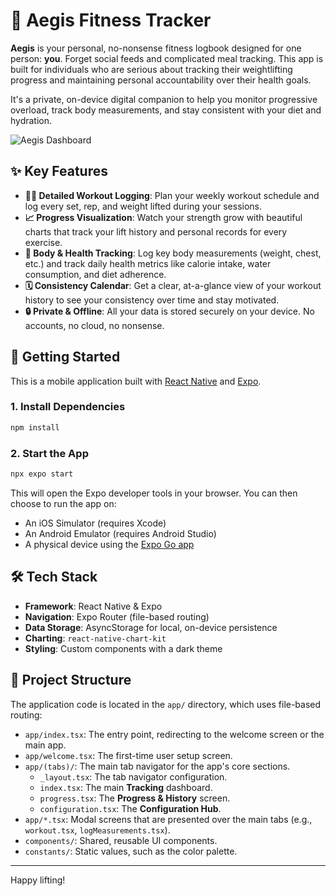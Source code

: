 # 💪 Aegis Fitness Tracker

**Aegis** is your personal, no-nonsense fitness logbook designed for one person: **you**. Forget social feeds and complicated meal tracking. This app is built for individuals who are serious about tracking their weightlifting progress and maintaining personal accountability over their health goals.

It's a private, on-device digital companion to help you monitor progressive overload, track body measurements, and stay consistent with your diet and hydration.

![Aegis Dashboard](screenshots/dashboard.png)

## ✨ Key Features

-   **🏋️‍♀️ Detailed Workout Logging**: Plan your weekly workout schedule and log every set, rep, and weight lifted during your sessions.
-   **📈 Progress Visualization**: Watch your strength grow with beautiful charts that track your lift history and personal records for every exercise.
-   **📏 Body & Health Tracking**: Log key body measurements (weight, chest, etc.) and track daily health metrics like calorie intake, water consumption, and diet adherence.
-   **🗓️ Consistency Calendar**: Get a clear, at-a-glance view of your workout history to see your consistency over time and stay motivated.
-   **🔒 Private & Offline**: All your data is stored securely on your device. No accounts, no cloud, no nonsense.

## 🚀 Getting Started

This is a mobile application built with [React Native](https://reactnative.dev/) and [Expo](https://expo.dev/).

### 1. Install Dependencies

```bash
npm install
```

### 2. Start the App

```bash
npx expo start
```

This will open the Expo developer tools in your browser. You can then choose to run the app on:

-   An iOS Simulator (requires Xcode)
-   An Android Emulator (requires Android Studio)
-   A physical device using the [Expo Go app](https://expo.dev/go)

## 🛠️ Tech Stack

-   **Framework**: React Native & Expo
-   **Navigation**: Expo Router (file-based routing)
-   **Data Storage**: AsyncStorage for local, on-device persistence
-   **Charting**: `react-native-chart-kit`
-   **Styling**: Custom components with a dark theme

## 📁 Project Structure

The application code is located in the `app/` directory, which uses file-based routing:

-   `app/index.tsx`: The entry point, redirecting to the welcome screen or the main app.
-   `app/welcome.tsx`: The first-time user setup screen.
-   `app/(tabs)/`: The main tab navigator for the app's core sections.
    -   `_layout.tsx`: The tab navigator configuration.
    -   `index.tsx`: The main **Tracking** dashboard.
    -   `progress.tsx`: The **Progress & History** screen.
    -   `configuration.tsx`: The **Configuration Hub**.
-   `app/*.tsx`: Modal screens that are presented over the main tabs (e.g., `workout.tsx`, `logMeasurements.tsx`).
-   `components/`: Shared, reusable UI components.
-   `constants/`: Static values, such as the color palette.

---

Happy lifting!